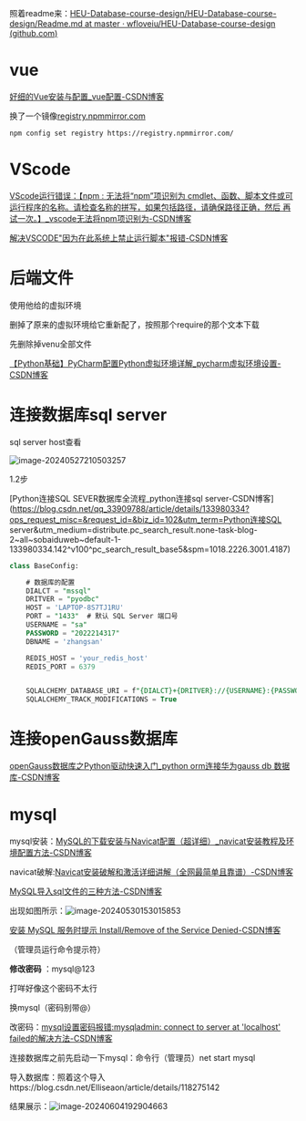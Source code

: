 照着readme来：[HEU-Database-course-design/HEU-Database-course-design/Readme.md at master · wfloveiu/HEU-Database-course-design (github.com)](https://github.com/wfloveiu/HEU-Database-course-design/blob/master/HEU-Database-course-design/Readme.md)

# vue

[好细的Vue安装与配置_vue配置-CSDN博客](https://blog.csdn.net/m0_57545353/article/details/124366678?ops_request_misc=%7B%22request%5Fid%22%3A%22171673183816800182786160%22%2C%22scm%22%3A%2220140713.130102334..%22%7D&request_id=171673183816800182786160&biz_id=0&utm_medium=distribute.pc_search_result.none-task-blog-2~all~top_positive~default-1-124366678-null-null.142^v100^pc_search_result_base5&utm_term=Vue安装&spm=1018.2226.3001.4187)

换了一个镜像[registry.npmmirror.com](https://registry.npmmirror.com/)

`npm config set registry https://registry.npmmirror.com/`



# VScode

[VScode运行错误：【npm : 无法将“npm”项识别为 cmdlet、函数、脚本文件或可运行程序的名称。请检查名称的拼写，如果包括路径，请确保路径正确，然后 再试一次。】_vscode无法将npm项识别为-CSDN博客](https://blog.csdn.net/qq_51463650/article/details/131548673)

[解决VSCODE"因为在此系统上禁止运行脚本"报错-CSDN博客](https://blog.csdn.net/larpland/article/details/101349586)

# 后端文件

使用他给的虚拟环境

删掉了原来的虚拟环境给它重新配了，按照那个require的那个文本下载

先删除掉venu全部文件



[【Python基础】PyCharm配置Python虚拟环境详解_pycharm虚拟环境设置-CSDN博客](https://blog.csdn.net/didi_ya/article/details/120664678?ops_request_misc=%7B%22request%5Fid%22%3A%22171757234116800182719937%22%2C%22scm%22%3A%2220140713.130102334.pc%5Fall.%22%7D&request_id=171757234116800182719937&biz_id=0&utm_medium=distribute.pc_search_result.none-task-blog-2~all~first_rank_ecpm_v1~rank_v31_ecpm-2-120664678-null-null.142^v100^pc_search_result_base5&utm_term=pycharm用别人的虚拟环境打开别人的项目&spm=1018.2226.3001.4187)

# 连接数据库sql server

sql server host查看

![image-20240527210503257](C:\Users\honor\AppData\Roaming\Typora\typora-user-images\image-20240527210503257.png)

1.2步

[Python连接SQL SEVER数据库全流程_python连接sql server-CSDN博客](https://blog.csdn.net/qq_33909788/article/details/133980334?ops_request_misc=&request_id=&biz_id=102&utm_term=Python连接SQL server&utm_medium=distribute.pc_search_result.none-task-blog-2~all~sobaiduweb~default-1-133980334.142^v100^pc_search_result_base5&spm=1018.2226.3001.4187)

```SQL Sever
class BaseConfig:

    # 数据库的配置
    DIALCT = "mssql"
    DRITVER = "pyodbc"
    HOST = 'LAPTOP-8S7TJ1RU'
    PORT = "1433"  # 默认 SQL Server 端口号
    USERNAME = "sa"
    PASSWORD = "2022214317"
    DBNAME = 'zhangsan'

    REDIS_HOST = 'your_redis_host'
    REDIS_PORT = 6379


    SQLALCHEMY_DATABASE_URI = f"{DIALCT}+{DRITVER}://{USERNAME}:{PASSWORD}@{HOST}/{DBNAME}?driver=ODBC+Driver+17+for+SQL+Server"
    SQLALCHEMY_TRACK_MODIFICATIONS = True
```

# 连接openGauss数据库

[openGauss数据库之Python驱动快速入门_python orm连接华为gauss db 数据库-CSDN博客](https://blog.csdn.net/GaussDB/article/details/121330008)

# mysql

mysql安装：[MySQL的下载安装与Navicat配置（超详细）_navicat安装教程及环境配置方法-CSDN博客](https://blog.csdn.net/qq_39715000/article/details/118942579)

navicat破解:[Navicat安装破解和激活详细讲解（全网最简单且靠谱）-CSDN博客](https://blog.csdn.net/jyyzhongwjg/article/details/139410232?ops_request_misc=&request_id=&biz_id=102&utm_term=navicat破解教程&utm_medium=distribute.pc_search_result.none-task-blog-2~all~sobaiduweb~default-2-139410232.142^v100^pc_search_result_base5&spm=1018.2226.3001.4187)

[MySQL导入sql文件的三种方法-CSDN博客](https://blog.csdn.net/Elliseaon/article/details/118275142)

出现如图所示：![image-20240530153015853](C:\Users\honor\AppData\Roaming\Typora\typora-user-images\image-20240530153015853.png)



[安装 MySQL 服务时提示 Install/Remove of the Service Denied-CSDN博客](https://blog.csdn.net/weixin_43960383/article/details/124376546)

（管理员运行命令提示符）

**修改密码**  ：mysql@123

打咩好像这个密码不太行

换mysql（密码别带@）

改密码：[mysql设置密码报错:mysqladmin: connect to server at 'localhost' failed的解决方法-CSDN博客](https://blog.csdn.net/weixin_42709849/article/details/103782061)

连接数据库之前先启动一下mysql：命令行（管理员）net start mysql

导入数据库：照着这个导入https://blog.csdn.net/Elliseaon/article/details/118275142

结果展示：![image-20240604192904663](C:\Users\honor\AppData\Roaming\Typora\typora-user-images\image-20240604192904663.png)


